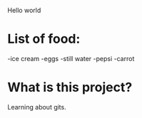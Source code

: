 Hello world
# List of food:
-ice cream
-eggs
-still water
-pepsi
-carrot

# What is this project? 

Learning about gits. 
